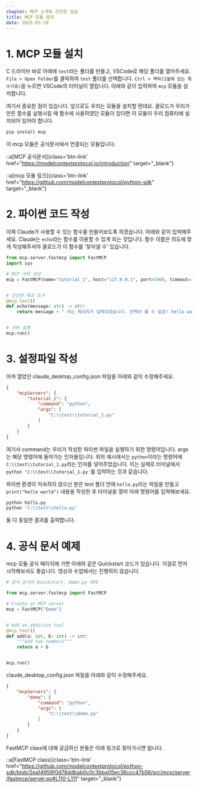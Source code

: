 ```yaml
---
chapter: MCP 소개와 간단한 실습
title: MCP 모듈 설치
date: 2025-03-29
---
```


# 1. MCP 모듈 설치

C 드라이브 바로 아래에 `test`라는 폴더를 만들고, VSCode로 해당 폴더를 열어주세요. `File > Open Folder`를 클릭하여 `test` 폴더를 선택합니다. `Ctrl + 백틱(1옆에 있는 특수기호)`을 누르면 VSCode의 터미널이 열립니다. 아래와 같이 입력하여 `mcp` 모듈을 설치합니다.

여기서 중요한 점이 있습니다. 앞으로도 우리는 모듈을 설치할 텐데요. 클로드가 우리가 만든 함수를 실행시킬 때 함수에 사용하였던 모듈이 있다면 이 모듈이 우리 컴퓨터에 설치되어 있어야 합니다.

```bash
pip install mcp
```

이 mcp 모듈은 공식문서에서 연결되는 모듈입니다.

::a[MCP 공식문서]{class='btn-link' href="https://modelcontextprotocol.io/introduction" target="\_blank"}

::a[mcp 모듈 링크]{class='btn-link' href="https://github.com/modelcontextprotocol/python-sdk" target="\_blank"}

# 2. 파이썬 코드 작성
이제 Claude가 사용할 수 있는 함수를 만들어보도록 하겠습니다. 아래와 같이 입력해주세요. Claude는 `echo`라는 함수를 이용할 수 있게 되는 것입니다. 함수 이름은 의도에 맞게 작성해주셔야 클로드가 이 함수를 '찾아낼 수' 있습니다.

```python
from mcp.server.fastmcp import FastMCP
import sys

# MCP 서버 생성
mcp = FastMCP(name="tutorial_1", host="127.0.0.1", port=5000, timeout=30)


# 간단한 에코 도구
@mcp.tool()
def echo(message: str) -> str:
    return message + " 라는 메시지가 입력되었습니다. 안찍어 볼 수 없죠! hello world!"


# 서버 실행
mcp.run()
```

# 3. 설정파일 작성

아까 열었던 claude_desktop_config.json 파일을 아래와 같이 수정해주세요.

```json
{
    "mcpServers": {
        "tutorial_1": {
            "command": "python",
            "args": [
                "C:\\test\\tutorial_1.py"
            ]
        }
    }
}
```

여기서 command는 우리가 작성한 파이썬 파일을 실행하기 위한 명령어입니다. args는 해당 명령어에 들어가는 인자들입니다. 위의 예시에서는 `python`이라는 명령어에 `C:\\test\\tutorial_1.py`라는 인자를 넣어주었습니다. 이는 실제로 터미널에서 `python 'C:\\test\\tutorial_1.py'`를 입력하는 것과 같습니다. 

파이썬 환경이 익숙하지 않으신 분은 test 폴더 안에 `hello.py`라는 파일을 만들고 `print("hello world")` 내용을 작성한 후 터미널을 열어 아래 명령어를 입력해보세요.

```bash
python hello.py
python 'C:\\test\\hello.py'
```

둘 다 동일한 결과를 출력합니다.

# 4. 공식 문서 예제

mcp 모듈 공식 페이지에 가면 아래와 같은 Quickstart 코드가 있습니다. 이걸로 먼저 시작해보셔도 좋습니다. 영상과 수업에서는 진행하지 않습니다.

```python
# 공식 문서의 Quickstart, demo.py 예제

from mcp.server.fastmcp import FastMCP

# Create an MCP server
mcp = FastMCP("Demo")


# Add an addition tool
@mcp.tool()
def add(a: int, b: int) -> int:
    """Add two numbers"""
    return a + b


mcp.run()
```

claude_desktop_config.json 파일을 아래와 같이 수정해주세요.

```json
{
    "mcpServers": {
        "demo": {
            "command": "python",
            "args": [
                "C:\\test\\demo.py"
            ]
        }
    }
}
```

FastMCP class에 대해 궁금하신 분들은 아래 링크로 찾아가시면 됩니다.

::a[FastMCP class]{class='btn-link' href="https://github.com/modelcontextprotocol/python-sdk/blob/2ea14958f0d78ddbab0c0c3bba05ec38ccc47b56/src/mcp/server/fastmcp/server.py#L110-L111" target="\_blank"}